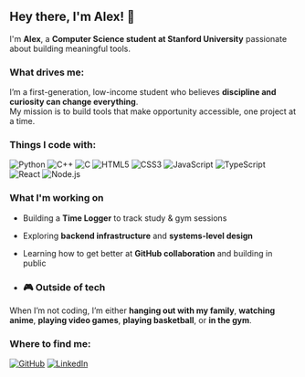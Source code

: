 ## Hey there, I'm Alex! 👋

I'm **Alex**, a **Computer Science student at Stanford University** passionate about building meaningful tools.

### What drives me:

I’m a first-generation, low-income student who believes **discipline and curiosity can change everything**.  
My mission is to build tools that make opportunity accessible, one project at a time.  

### Things I code with:

![Python](https://img.shields.io/badge/Python-3776AB?style=for-the-badge&logo=python&logoColor=white)
![C++](https://img.shields.io/badge/C++-00599C?style=for-the-badge&logo=cplusplus&logoColor=white)
![C](https://img.shields.io/badge/C-A8B9CC?style=for-the-badge&logo=c&logoColor=black)
![HTML5](https://img.shields.io/badge/HTML5-E34F26?style=for-the-badge&logo=html5&logoColor=white)
![CSS3](https://img.shields.io/badge/CSS3-1572B6?style=for-the-badge&logo=css3&logoColor=white)
![JavaScript](https://img.shields.io/badge/JavaScript-F7DF1E?style=for-the-badge&logo=javascript&logoColor=black)
![TypeScript](https://img.shields.io/badge/TypeScript-3178C6?style=for-the-badge&logo=typescript&logoColor=white)
![React](https://img.shields.io/badge/React-61DAFB?style=for-the-badge&logo=react&logoColor=black)
![Node.js](https://img.shields.io/badge/Node.js-339933?style=for-the-badge&logo=node.js&logoColor=white)

### What I'm working on

- Building a **Time Logger** to track study & gym sessions  
- Exploring **backend infrastructure** and **systems-level design**
- Learning how to get better at **GitHub collaboration** and building in public

- ### 🎮 Outside of tech

When I’m not coding, I’m either **hanging out with my family**, **watching anime**, **playing video games**, **playing basketball**, or **in the gym**.


 ### Where to find me:

[![GitHub](https://img.shields.io/badge/GitHub-100000?style=for-the-badge&logo=github&logoColor=white)](https://github.com/alexrmal)
[![LinkedIn](https://img.shields.io/badge/LinkedIn-0077B5?style=for-the-badge&logo=linkedin&logoColor=white)](https://www.linkedin.com/in/alexrenemaldonado/)
